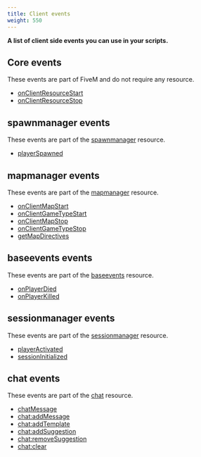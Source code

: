 ```yaml
---
title: Client events
weight: 550
---
```


**A list of client side events you can use in your scripts.**

Core events
-----------
These events are part of FiveM and do not require any resource.

- [onClientResourceStart](/scripting-reference/events/onClientResourceStart)
- [onClientResourceStop](/scripting-reference/events/onClientResourceStop)

spawnmanager events
-------------------
These events are part of the [spawnmanager](/resources/spawnmanager) resource.

- [playerSpawned](/resources/spawnmanager/events/playerSpawned)

mapmanager events
-----------------
These events are part of the [mapmanager](/resources/mapmanager) resource.

- [onClientMapStart](/resources/mapmanager/events/onClientMapStart)
- [onClientGameTypeStart](/resources/mapmanager/events/onClientGameTypeStart)
- [onClientMapStop](/resources/mapmanager/events/onClientMapStop)
- [onClientGameTypeStop](/resources/mapmanager/events/onClientGameTypeStop)
- [getMapDirectives](/resources/mapmanager/events/getMapDirectives)

baseevents events
-----------------
These events are part of the [baseevents](/resources/baseevents) resource.

- [onPlayerDied](/resources/baseevents/events/onPlayerDied)
- [onPlayerKilled](/resources/baseevents/events/onPlayerKilled)

sessionmanager events
---------------------
These events are part of the [sessionmanager](/resources/sessionmanager) resource.

- [playerActivated](/resources/baseevents/events/playerActivated)
- [sessionInitialized](/resources/baseevents/events/sessionInitialized)

chat events
-----------
These events are part of the [chat](/resources/chat) resource.

- [chatMessage](/resources/chat/events/chatMessage)
- [chat:addMessage](/resources/chat/events/chat:addMessage)
- [chat:addTemplate](/resources/chat/events/chat:addTemplate)
- [chat:addSuggestion](/resources/chat/events/chat:addSuggestion)
- [chat:removeSuggestion](/resources/chat/events/chat:removeSuggestion)
- [chat:clear](/resources/chat/events/chat:clear)
